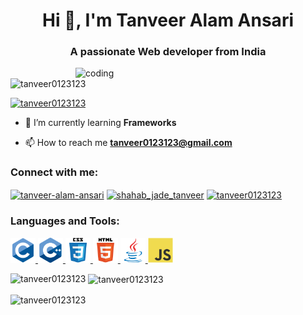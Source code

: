 <h1 align="center">Hi 👋, I'm Tanveer Alam Ansari</h1>
<h3 align="center">A passionate Web developer from India</h3>

<img align="right" alt="coding" width="400" src="https://camo.githubusercontent.com/cae12fddd9d6982901d82580bdf321d81fb299141098ca1c2d4891870827bf17/68747470733a2f2f6d69726f2e6d656469756d2e636f6d2f6d61782f313336302f302a37513379765349765f7430696f4a2d5a2e676966">
<p align="left"> <img src="https://komarev.com/ghpvc/?username=tanveer0123123&label=Profile%20views&color=0e75b6&style=flat" alt="tanveer0123123" /> </p>

<p align="left"> <a href="https://github.com/ryo-ma/github-profile-trophy"><img src="https://github-profile-trophy.vercel.app/?username=tanveer0123123" alt="tanveer0123123" /></a> </p>

- 🌱 I’m currently learning **Frameworks**

- 📫 How to reach me **tanveer0123123@gmail.com**

<h3 align="left">Connect with me:</h3>
<p align="left">
<a href="https://linkedin.com/in/tanveer-alam-ansari" target="blank"><img align="center" src="https://raw.githubusercontent.com/rahuldkjain/github-profile-readme-generator/master/src/images/icons/Social/linked-in-alt.svg" alt="tanveer-alam-ansari" height="30" width="40" /></a>
<a href="https://instagram.com/shahab_jade_tanveer" target="blank"><img align="center" src="https://raw.githubusercontent.com/rahuldkjain/github-profile-readme-generator/master/src/images/icons/Social/instagram.svg" alt="shahab_jade_tanveer" height="30" width="40" /></a>
<a href="https://www.codechef.com/users/tanveer0123123" target="blank"><img align="center" src="https://cdn.jsdelivr.net/npm/simple-icons@3.1.0/icons/codechef.svg" alt="tanveer0123123" height="30" width="40" /></a>
</p>

<h3 align="left">Languages and Tools:</h3>
<p align="left"> <a href="https://www.cprogramming.com/" target="_blank" rel="noreferrer"> <img src="https://raw.githubusercontent.com/devicons/devicon/master/icons/c/c-original.svg" alt="c" width="40" height="40"/> </a> <a href="https://www.w3schools.com/cpp/" target="_blank" rel="noreferrer"> <img src="https://raw.githubusercontent.com/devicons/devicon/master/icons/cplusplus/cplusplus-original.svg" alt="cplusplus" width="40" height="40"/> </a> <a href="https://www.w3schools.com/css/" target="_blank" rel="noreferrer"> <img src="https://raw.githubusercontent.com/devicons/devicon/master/icons/css3/css3-original-wordmark.svg" alt="css3" width="40" height="40"/> </a> <a href="https://www.w3.org/html/" target="_blank" rel="noreferrer"> <img src="https://raw.githubusercontent.com/devicons/devicon/master/icons/html5/html5-original-wordmark.svg" alt="html5" width="40" height="40"/> </a> <a href="https://www.java.com" target="_blank" rel="noreferrer"> <img src="https://raw.githubusercontent.com/devicons/devicon/master/icons/java/java-original.svg" alt="java" width="40" height="40"/> </a> <a href="https://developer.mozilla.org/en-US/docs/Web/JavaScript" target="_blank" rel="noreferrer"> <img src="https://raw.githubusercontent.com/devicons/devicon/master/icons/javascript/javascript-original.svg" alt="javascript" width="40" height="40"/> </a> </p>

<p><img align="left" src="https://github-readme-stats.vercel.app/api/top-langs?username=tanveer0123123&show_icons=true&locale=en&layout=compact" alt="tanveer0123123" /></p>

<p>&nbsp;<img align="center" src="https://github-readme-stats.vercel.app/api?username=tanveer0123123&show_icons=true&locale=en" alt="tanveer0123123" /></p>

<p><img align="center" src="https://github-readme-streak-stats.herokuapp.com/?user=tanveer0123123&" alt="tanveer0123123" /></p>

